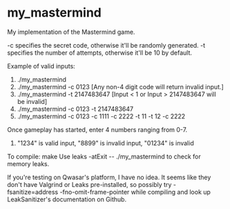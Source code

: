 # my_mastermind

My implementation of the Mastermind game. 

-c specifies the secret code, otherwise it'll be randomly generated.
-t specifies the number of attempts, otherwise it'll be 10 by default. 

Example of valid inputs:
1. ./my_mastermind 
2. ./my_mastermind -c 0123 [Any non-4 digit code will return invalid input.]
3. ./my_mastermind -t 2147483647 [Input < 1 or Input > 2147483647 will be invalid]
4. ./my_mastermind -c 0123 -t 2147483647
5. ./my_mastermind -c 0123 -c 1111 -c 2222 -t 11 -t 12 -c 2222

Once gameplay has started, enter 4 numbers ranging from 0-7.
1. "1234" is valid input, "8899" is invalid input, "01234" is invalid

To compile: make
Use leaks -atExit -- ./my_mastermind to check for memory leaks.

If you're testing on Qwasar's platform, I have no idea. It seems like they don't 
have Valgrind or Leaks pre-installed, so possibly try -fsanitize=address -fno-omit-frame-pointer 
while compiling and look up LeakSanitizer's documentation on Github.